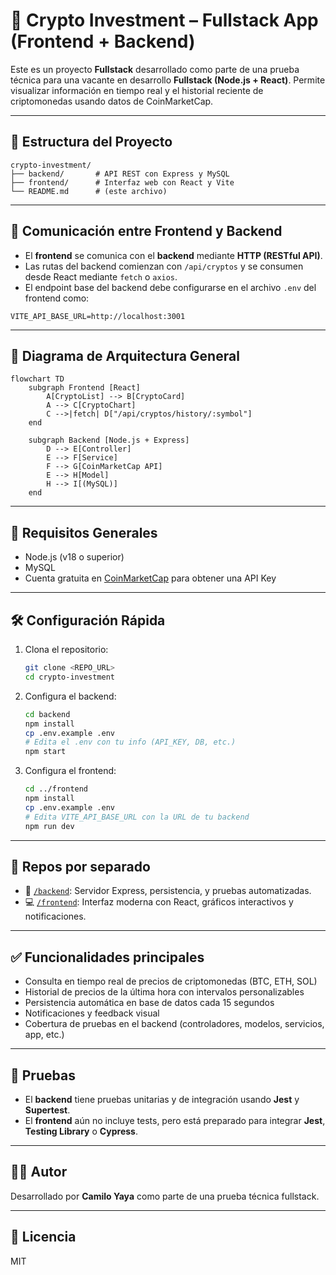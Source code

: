 # 💼 Crypto Investment – Fullstack App (Frontend + Backend)

Este es un proyecto **Fullstack** desarrollado como parte de una prueba técnica para una vacante en desarrollo **Fullstack (Node.js + React)**. Permite visualizar información en tiempo real y el historial reciente de criptomonedas usando datos de CoinMarketCap.

---

## 🧩 Estructura del Proyecto

```
crypto-investment/
├── backend/       # API REST con Express y MySQL
├── frontend/      # Interfaz web con React y Vite
└── README.md      # (este archivo)
```

---

## 🔌 Comunicación entre Frontend y Backend

- El **frontend** se comunica con el **backend** mediante **HTTP (RESTful API)**.
- Las rutas del backend comienzan con `/api/cryptos` y se consumen desde React mediante `fetch` o `axios`.
- El endpoint base del backend debe configurarse en el archivo `.env` del frontend como:

```env
VITE_API_BASE_URL=http://localhost:3001
```

---

## 📡 Diagrama de Arquitectura General

```mermaid
flowchart TD
    subgraph Frontend [React]
        A[CryptoList] --> B[CryptoCard]
        A --> C[CryptoChart]
        C -->|fetch| D["/api/cryptos/history/:symbol"]
    end

    subgraph Backend [Node.js + Express]
        D --> E[Controller]
        E --> F[Service]
        F --> G[CoinMarketCap API]
        E --> H[Model]
        H --> I[(MySQL)]
    end
```

---

## 🚀 Requisitos Generales

- Node.js (v18 o superior)
- MySQL
- Cuenta gratuita en [CoinMarketCap](https://coinmarketcap.com/api/) para obtener una API Key

---

## 🛠️ Configuración Rápida

1. Clona el repositorio:
   ```bash
   git clone <REPO_URL>
   cd crypto-investment
   ```

2. Configura el backend:
   ```bash
   cd backend
   npm install
   cp .env.example .env
   # Edita el .env con tu info (API_KEY, DB, etc.)
   npm start
   ```

3. Configura el frontend:
   ```bash
   cd ../frontend
   npm install
   cp .env.example .env
   # Edita VITE_API_BASE_URL con la URL de tu backend
   npm run dev
   ```

---

## 📁 Repos por separado

- 🔧 [`/backend`](./backend): Servidor Express, persistencia, y pruebas automatizadas.
- 💻 [`/frontend`](./frontend): Interfaz moderna con React, gráficos interactivos y notificaciones.

---

## ✅ Funcionalidades principales

- Consulta en tiempo real de precios de criptomonedas (BTC, ETH, SOL)
- Historial de precios de la última hora con intervalos personalizables
- Persistencia automática en base de datos cada 15 segundos
- Notificaciones y feedback visual
- Cobertura de pruebas en el backend (controladores, modelos, servicios, app, etc.)

---

## 🧪 Pruebas

- El **backend** tiene pruebas unitarias y de integración usando **Jest** y **Supertest**.
- El **frontend** aún no incluye tests, pero está preparado para integrar **Jest**, **Testing Library** o **Cypress**.

---

## 🧑‍💻 Autor

Desarrollado por **Camilo Yaya** como parte de una prueba técnica fullstack.

---

## 🧾 Licencia

MIT
